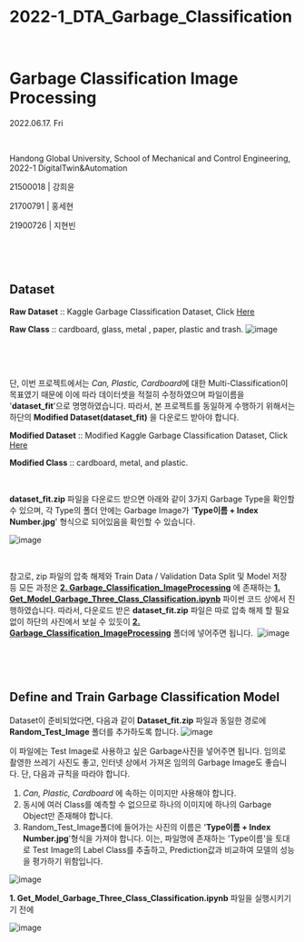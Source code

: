 # 2022-1_DTA_Garbage_Classification

​	

# Garbage Classification Image Processing

2022.06.17. Fri

​	

Handong Global University, School of Mechanical and Control Engineering, 2022-1 DigitalTwin&Automation

21500018 | 강희윤

21700791 | 홍세현

21900726 | 지현빈

​	

​	

## Dataset

**Raw Dataset** :: Kaggle Garbage Classification Dataset, Click [Here](https://github.com/Hongsehyun/2022_1_DigitalTwin_Automation/blob/main/Project%20%232/2.%20Garbage_Classification_ImageProcessing/dataset.zip)

**Raw Class** :: cardboard, glass, metal , paper, plastic and trash.
                ![image](https://user-images.githubusercontent.com/84533279/174222867-df0cf686-f110-457b-9e28-ffaa8bc6f916.png)

​	

​

단, 이번 프로젝트에서는 *Can, Plastic, Cardboard*에 대한 Multi-Classification이 목표였기 때문에 이에 따라 데이터셋을 적절히 수정하였으며 파일이름을 '**dataset_fit**'으로 명명하였습니다. 따라서, 본 프로젝트를 동일하게 수행하기 위해서는 하단의 **Modified Dataset(dataset_fit)** 을 다운로드 받아야 합니다.

**Modified Dataset** :: Modified Kaggle Garbage Classification Dataset, Click [Here](https://github.com/Hongsehyun/2022_1_DigitalTwin_Automation/blob/main/Project%20%232/2.%20Garbage_Classification_ImageProcessing/dataset_fit.zip)

**Modified Class** :: cardboard, metal, and plastic.

​	

**dataset_fit.zip** 파일을 다운로드 받으면 아래와 같이 3가지 Garbage Type을 확인할 수 있으며, 각 Type의 폴더 안에는 Garbage Image가 '**Type이름 + Index Number.jpg**' 형식으로 되어있음을 확인할 수 있습니다.

![image](https://user-images.githubusercontent.com/84533279/174445002-bd3fcca2-3443-4ff6-9ac3-07c81fabb69d.png)

​	

참고로, zip 파일의 압축 해제와 Train Data / Validation Data Split 및 Model 저장 등 모든 과정은 **[2. Garbage_Classification_ImageProcessing](https://github.com/Hongsehyun/2022_1_DigitalTwin_Automation/tree/main/Project%20%232/2.%20Garbage_Classification_ImageProcessing)** 에 존재하는 **[1. Get_Model_Garbage_Three_Class_Classification.ipynb](https://github.com/Hongsehyun/2022_1_DigitalTwin_Automation/blob/main/Project%20%232/2.%20Garbage_Classification_ImageProcessing/1.%20Get_Model_Garbage_Three_Class_Classification.ipynb)** 파이썬 코드 상에서 진행하였습니다. 따라서, 다운로드 받은 **dataset_fit.zip** 파일은 따로 압축 해제 할 필요 없이 하단의 사진에서 보실 수 있듯이 **[2. Garbage_Classification_ImageProcessing](https://github.com/Hongsehyun/2022_1_DigitalTwin_Automation/tree/main/Project%20%232/2.%20Garbage_Classification_ImageProcessing)** 폴더에 넣어주면 됩니다.
​	![image](https://user-images.githubusercontent.com/84533279/174444881-82b5c411-499d-4f72-a285-7de761613f6a.png)

​	

​	

## Define and Train Garbage Classification Model

Dataset이 준비되었다면, 다음과 같이 **Dataset_fit.zip** 파일과 동일한 경로에 **Random_Test_Image** 폴더를 추가하도록 합니다.
![image](https://user-images.githubusercontent.com/84533279/174445040-f91b34e9-4cb9-4671-acd8-1a2769af7107.png)

이 파일에는 Test Image로 사용하고 싶은 Garbage사진을 넣어주면 됩니다.
임의로 촬영한 쓰레기 사진도 좋고, 인터넷 상에서 가져온 임의의 Garbage Image도 좋습니다. 단, 다음과 규칙을 따라야 합니다.
  1. *Can, Plastic, Cardboard* 에 속하는 이미지만 사용해야 합니다.
  2. 동시에 여러 Class를 예측할 수 없으므로 하나의 이미지에 하나의 Garbage Object만 존재해야 합니다.
  3. Random_Test_Image폴더에 들어가는 사진의 이름은 '**Type이름 + Index Number.jpg**'형식을 가져야 합니다. 이는, 파일명에 존재하는 'Type이름'을 토대로 Test Image의 Label Class를 추출하고, Prediction값과 비교하여 모델의 성능을 평가하기 위함입니다.

![image](https://user-images.githubusercontent.com/84533279/174256978-91b5f57a-f6d2-4207-8775-85655b8c7e4f.png)
  


 **1. Get_Model_Garbage_Three_Class_Classification.ipynb** 파일을 실행시키기기 전에 


![image](https://user-images.githubusercontent.com/84533279/174445060-d213febd-54b2-4515-a9c8-544c5d1017ec.png)


  

